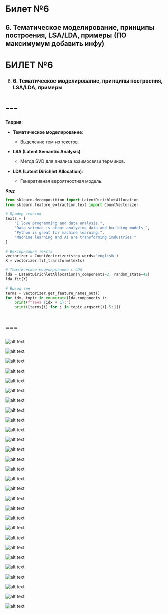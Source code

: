 # Билет №6
## 6. Тематическое моделирование, принципы построения, LSA/LDA, примеры (ПО максимумум добавить инфу)




# БИЛЕТ №6
6. ### 6. **Тематическое моделирование, принципы построения, LSA/LDA, примеры**

# ---

**Теория:**

- **Тематическое моделирование**:
  - Выделение тем из текстов.

- **LSA (Latent Semantic Analysis)**:
  - Метод SVD для анализа взаимосвязи терминов.

- **LDA (Latent Dirichlet Allocation)**:
  - Генеративная вероятностная модель.

**Код:**

```python
from sklearn.decomposition import LatentDirichletAllocation
from sklearn.feature_extraction.text import CountVectorizer

# Пример текстов
texts = [
    "I love programming and data analysis.",
    "Data science is about analyzing data and building models.",
    "Python is great for machine learning.",
    "Machine learning and AI are transforming industries."
]

# Векторизация текста
vectorizer = CountVectorizer(stop_words='english')
X = vectorizer.fit_transform(texts)

# Тематическое моделирование с LDA
lda = LatentDirichletAllocation(n_components=2, random_state=42)
lda.fit(X)

# Вывод тем
terms = vectorizer.get_feature_names_out()
for idx, topic in enumerate(lda.components_):
    print(f"Тема {idx + 1}:")
    print([terms[i] for i in topic.argsort()[-5:]])
```

# ---

![alt text](Pictures/08-01.png)


![alt text](Pictures/06-02.png)


![alt text](Pictures/06-03.png)


![alt text](Pictures/06-04.png)


![alt text](Pictures/06-05.png)


![alt text](Pictures/06-06.png)


![alt text](Pictures/06-07.png)


![alt text](Pictures/06-08.png)


![alt text](Pictures/06-09.png)


![alt text](Pictures/06-10.png)


![alt text](Pictures/06-11.png)


![alt text](Pictures/06-12.png)


![alt text](Pictures/06-13.png)


![alt text](Pictures/06-14.png)


![alt text](Pictures/06-15.png)


![alt text](Pictures/06-16.png)


![alt text](Pictures/06-17.png)


![alt text](Pictures/06-18.png)


![alt text](Pictures/06-19.png)


![alt text](Pictures/06-20.png)


![alt text](Pictures/06-21.png)


![alt text](Pictures/06-22.png)


![alt text](Pictures/06-23.png)


![alt text](Pictures/06-24.png)

![alt text](Pictures/06-25.png)

![alt text](Pictures/06-26.png)


![alt text](Pictures/06-27.png)


![alt text](Pictures/06-28.png)
